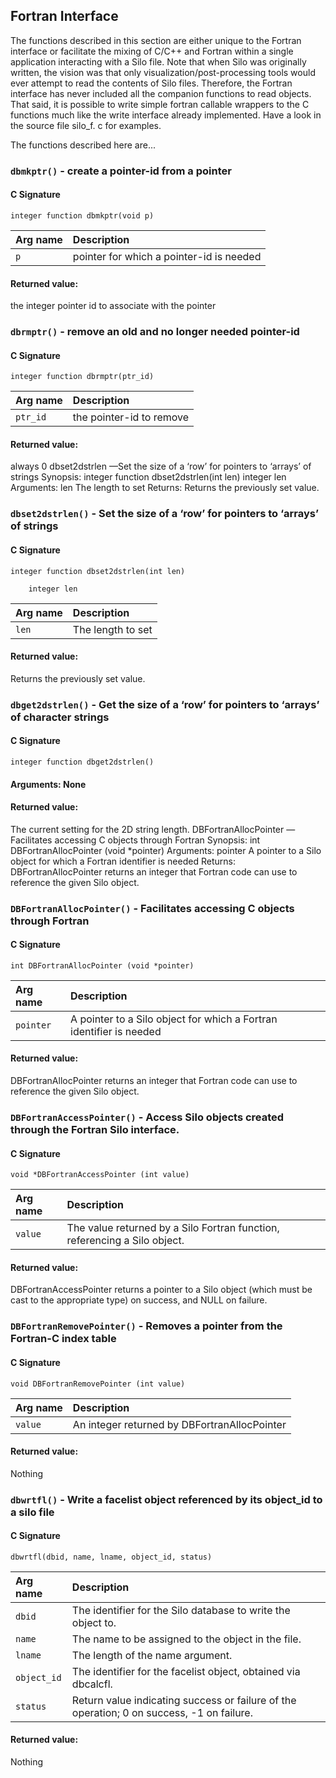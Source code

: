 ## Fortran Interface

The functions described in this section are either unique to the Fortran interface or facilitate the mixing of C/C++ and Fortran within a single application interacting with a Silo file. 
Note that when Silo was originally written, the vision was that only visualization/post-processing tools would ever attempt to read the contents of Silo files. 
Therefore, the Fortran interface has never included all the companion functions to read objects. 
That said, it is possible to write simple fortran callable wrappers to the C functions much like the write interface already implemented. 
Have a look in the source file silo_f.
c for examples. 


The functions described here are...


### `dbmkptr()` - create a pointer-id from a pointer

#### C Signature
```
integer function dbmkptr(void p)
```

Arg name | Description
:--|:---
`p` | pointer for which a pointer-id is needed

#### Returned value:
the integer pointer id to associate with the pointer

### `dbrmptr()` - remove an old and no longer needed pointer-id

#### C Signature
```
integer function dbrmptr(ptr_id)
```

Arg name | Description
:--|:---
`ptr_id` | the pointer-id to remove

#### Returned value:
always 0
dbset2dstrlen
—Set the size of a ‘row’ for pointers to ‘arrays’ of strings
Synopsis:
integer function dbset2dstrlen(int len)
integer len
Arguments:
len
The length to set
Returns:
Returns the previously set value.

### `dbset2dstrlen()` - Set the size of a ‘row’ for pointers to ‘arrays’ of strings

#### C Signature
```
integer function dbset2dstrlen(int len)
    
    integer len
```

Arg name | Description
:--|:---
`len` | The length to set

#### Returned value:
Returns the previously set value.

### `dbget2dstrlen()` - Get the size of a ‘row’ for pointers to ‘arrays’ of character strings

#### C Signature
```
integer function dbget2dstrlen()
```

#### Arguments: None
#### Returned value:
The current setting for the 2D string length.
DBFortranAllocPointer
—Facilitates accessing C objects through Fortran
Synopsis:
int DBFortranAllocPointer (void *pointer)
Arguments:
pointer
A pointer to a Silo object for which a Fortran identifier is needed
Returns:
DBFortranAllocPointer returns an integer that Fortran code can use to reference the given Silo object.

### `DBFortranAllocPointer()` - Facilitates accessing C objects through Fortran

#### C Signature
```
int DBFortranAllocPointer (void *pointer)
```

Arg name | Description
:--|:---
`pointer` | A pointer to a Silo object for which a Fortran identifier is needed

#### Returned value:
DBFortranAllocPointer returns an integer that Fortran code can use to reference the given Silo object.

### `DBFortranAccessPointer()` - Access Silo objects created through the Fortran Silo interface.

#### C Signature
```
void *DBFortranAccessPointer (int value)
```

Arg name | Description
:--|:---
`value` | The value returned by a Silo Fortran function, referencing a Silo object.

#### Returned value:
DBFortranAccessPointer returns a pointer to a Silo object (which must be cast to the appropriate type) on success, and NULL on failure.

### `DBFortranRemovePointer()` - Removes a pointer from the Fortran-C index table

#### C Signature
```
void DBFortranRemovePointer (int value)
```

Arg name | Description
:--|:---
`value` | An integer returned by DBFortranAllocPointer

#### Returned value:
Nothing

### `dbwrtfl()` - Write a facelist object referenced by its object_id to a silo file

#### C Signature
```
dbwrtfl(dbid, name, lname, object_id, status)
```

Arg name | Description
:--|:---
`dbid` | The identifier for the Silo database to write the object to.
`name` | The name to be assigned to the object in the file.
`lname` | The length of the name argument.
`object_id` | The identifier for the facelist object, obtained via dbcalcfl.
`status` | Return value indicating success or failure of the operation; 0 on success, -1 on failure.

#### Returned value:
Nothing

